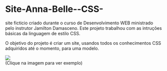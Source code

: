 # Site-Anna-Belle--CSS-
site ficticio criado durante o curso de Desenvolvimento WEB ministrado pelo instrutor Jamilton Damasceno. Este projeto trabalhou com as intruções básicas da linguagem de estilo CSS.

O objetivo do projeto é criar um site, usandos todos os conhecimentos CSS adquiridos até o momento, para uma modelo.

[![](https://werlencardoso.files.wordpress.com/2020/06/projeto-annabelle.png?w=380)](http://werlendev.cf/ana-belle/)<br>
(Clique na imagem para ver exemplo)
